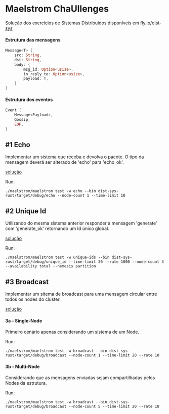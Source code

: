 # Maelstrom ChaUllenges
Solução dos exercícios de Sistemas Distribuidos disponíveis em [fly.io/dist-sys](https://fly.io/dist-sys/)

#### Estrutura das mensagens 
```rust
Message<T> {
    src: String,
    dst: String,
    body: {
        msg_id: Option<usize>,
        in_reply_to: Option<usize>,
        payload: T,
    }
}
```

#### Estrutura dos eventos
```rust
Event {
    Message<Payload>,
    Gossip,
    EOF,
}
```

## #1 Echo
Implementar um sistema que receba e devolva o pacote. O tipo da mensagem deverá ser alterado de 'echo' para 'echo_ok'.

[solução](https://github.com/crispim1411/maelstrom_challenges_rust/blob/master/dist-sys-rust/src/bin/echo.rs)

Run:
```
./maelstrom/maelstrom test -w echo --bin dist-sys-rust/target/debug/echo --node-count 1 --time-limit 10 
```

## #2 Unique Id
Utilizando do mesma sistema anterior responder a mensagem 'generate' com 'generate_ok' retornando um Id único global.

[solução](https://github.com/crispim1411/maelstrom_challenges_rust/blob/master/dist-sys-rust/src/bin/unique_id.rs)

Run:
```
./maelstrom/maelstrom test -w unique-ids --bin dist-sys-rust/target/debug/unique_id --time-limit 30 --rate 1000 --node-count 3 --availability total --nemesis partition
```


## #3 Broadcast
Implementar um sitema de broadcast para uma mensagem circular entre todos os nodes do cluster.

[solução](https://github.com/crispim1411/maelstrom_challenges_rust/blob/master/dist-sys-rust/src/bin/broadcast.rs)

#### 3a - Single-Node
Primeiro cenário apenas considerando um sistema de um Node.

Run:
```
./maelstrom/maelstrom test -w broadcast --bin dist-sys-rust/target/debug/broadcast --node-count 1 --time-limit 20 --rate 10
```

#### 3b - Multi-Node
Considerando que as mensagens enviadas sejam compartilhadas pelos Nodes da estrutura.

Run:
```
./maelstrom/maelstrom test -w broadcast --bin dist-sys-rust/target/debug/broadcast --node-count 5 --time-limit 20 --rate 10
```
